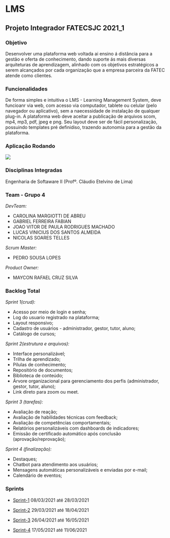 # LMS
## Projeto Integrador FATECSJC 2021_1

### Objetivo

  Desenvolver uma plataforma web voltada ai ensino á distância para a gestão e oferta de conhecimento, dando suporte ás mais diversas arquiteturas de aprendizagem, alinhado com os objetivos estratégicos a serem alcançados por cada organização que a empresa parceira da FATEC atende como clientes.

### Funcionalidades

  De forma simples e intuitiva o LMS - Learning Management System, deve funcioanr via web, com acesso via computador, tablete ou celular (pelo navegador ou aplicativo), sem a naecessidade de instalação de qualquer plug-in. A plataforma web deve aceitar a publicação de arquivos scom, mp4, mp3, pdf, jpeg e png. Seu layout deve ser de fácil personalização, possuindo templates pré definidiso, trazendo autonomia para a gestão da plataforma.
  
### Aplicação Rodando
![](https://media4.giphy.com/media/x4pkp94Z7oBPw6menr/giphy.gif)

### Disciplinas Integradas

Engenharia de Softaware II (Profº. Cláudio Etelvino de Lima)


### Team - Grupo 4

*DevTeam:*

- CAROLINA MARGIOTTI DE ABREU 
- GABRIEL FERREIRA FABIAN
- JOAO VITOR DE PAULA RODRIGUES MACHADO
- LUCAS VINICIUS DOS SANTOS ALMEIDA
- NICOLAS SOARES TELLES


*Scrum Master:*
- PEDRO SOUSA LOPES


*Product Owner:*
- MAYCON RAFAEL CRUZ SILVA
  
### Backlog Total

*Sprint 1(crud):*
-	Acesso por meio de login e senha;
-	Log do usuario registrado na plataforma;
-	Layout responsivo;
-	Cadastro de usuários - administrador, gestor, tutor, aluno;
-	Catálogo de cursos;

*Sprint 2(estrutura e arquivos):*
-	Interface personalizável;
-	Trilha de aprendizado; 
-	Pílulas de conhecimento; 
-	Repositório de documentos;
-	Biblioteca de conteúdo;
-	Árvore organizacional para gerenciamento dos perfis (administrador, gestor, tutor, aluno);
-	Link direto para zoom ou meet. 

*Sprint 3 (tarefas):*
-	Avaliação de reação;
-	Avaliação de habilidades técnicas com feedback; 
-	Avaliação de competências comportamentais; 
-	Relatórios personalizáveis com dashboards de indicadores; 
-	Emissão de certificado automático após conclusão (aprovação/reprovação);

*Sprint 4 (finalização):*
-	Destaques; 
-	Chatbot para atendimento aos usuários; 
-	Mensagens automáticas personalizáveis e enviadas por e-mail; 
-	Calendário de eventos;


### Sprints
- [Sprint-1](https://github.com/gabriel-fabian/learning_management_system/blob/Sprint-1/README.md)  08/03/2021 até 28/03/2021

- [Sprint-2]()  29/03/2021 até 18/04/2021

- [Sprint-3]()  26/04/2021 até 16/05/2021

- [Sprint-4]()  17/05/2021 até 11/06/2021
